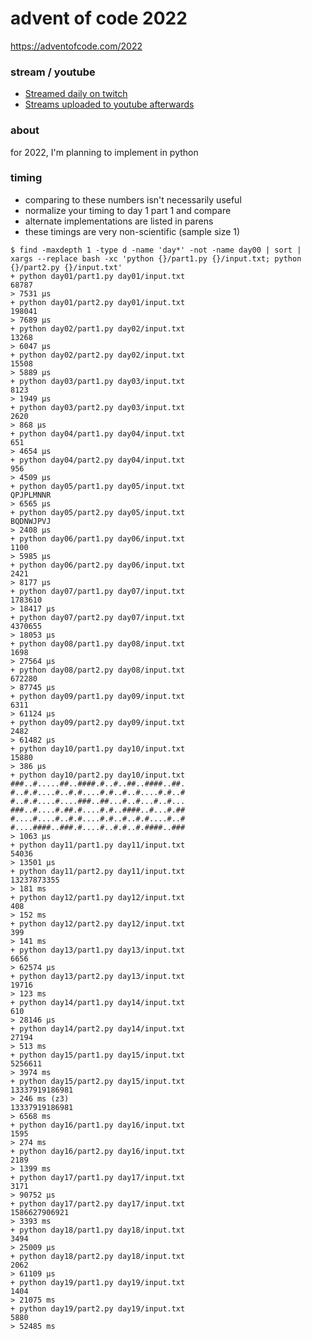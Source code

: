 advent of code 2022
===================

https://adventofcode.com/2022

### stream / youtube

- [Streamed daily on twitch](https://twitch.tv/anthonywritescode)
- [Streams uploaded to youtube afterwards](https://www.youtube.com/@anthonywritescode-vods)

### about

for 2022, I'm planning to implement in python

### timing

- comparing to these numbers isn't necessarily useful
- normalize your timing to day 1 part 1 and compare
- alternate implementations are listed in parens
- these timings are very non-scientific (sample size 1)

```console
$ find -maxdepth 1 -type d -name 'day*' -not -name day00 | sort | xargs --replace bash -xc 'python {}/part1.py {}/input.txt; python {}/part2.py {}/input.txt'
+ python day01/part1.py day01/input.txt
68787
> 7531 μs
+ python day01/part2.py day01/input.txt
198041
> 7689 μs
+ python day02/part1.py day02/input.txt
13268
> 6047 μs
+ python day02/part2.py day02/input.txt
15508
> 5889 μs
+ python day03/part1.py day03/input.txt
8123
> 1949 μs
+ python day03/part2.py day03/input.txt
2620
> 868 μs
+ python day04/part1.py day04/input.txt
651
> 4654 μs
+ python day04/part2.py day04/input.txt
956
> 4509 μs
+ python day05/part1.py day05/input.txt
QPJPLMNNR
> 6565 μs
+ python day05/part2.py day05/input.txt
BQDNWJPVJ
> 2408 μs
+ python day06/part1.py day06/input.txt
1100
> 5985 μs
+ python day06/part2.py day06/input.txt
2421
> 8177 μs
+ python day07/part1.py day07/input.txt
1783610
> 18417 μs
+ python day07/part2.py day07/input.txt
4370655
> 18053 μs
+ python day08/part1.py day08/input.txt
1698
> 27564 μs
+ python day08/part2.py day08/input.txt
672280
> 87745 μs
+ python day09/part1.py day09/input.txt
6311
> 61124 μs
+ python day09/part2.py day09/input.txt
2482
> 61482 μs
+ python day10/part1.py day10/input.txt
15880
> 386 μs
+ python day10/part2.py day10/input.txt
###..#.....##..####.#..#..##..####..##.
#..#.#....#..#.#....#.#..#..#....#.#..#
#..#.#....#....###..##...#..#...#..#...
###..#....#.##.#....#.#..####..#...#.##
#....#....#..#.#....#.#..#..#.#....#..#
#....####..###.#....#..#.#..#.####..###
> 1063 μs
+ python day11/part1.py day11/input.txt
54036
> 13501 μs
+ python day11/part2.py day11/input.txt
13237873355
> 181 ms
+ python day12/part1.py day12/input.txt
408
> 152 ms
+ python day12/part2.py day12/input.txt
399
> 141 ms
+ python day13/part1.py day13/input.txt
6656
> 62574 μs
+ python day13/part2.py day13/input.txt
19716
> 123 ms
+ python day14/part1.py day14/input.txt
610
> 28146 μs
+ python day14/part2.py day14/input.txt
27194
> 513 ms
+ python day15/part1.py day15/input.txt
5256611
> 3974 ms
+ python day15/part2.py day15/input.txt
13337919186981
> 246 ms (z3)
13337919186981
> 6568 ms
+ python day16/part1.py day16/input.txt
1595
> 274 ms
+ python day16/part2.py day16/input.txt
2189
> 1399 ms
+ python day17/part1.py day17/input.txt
3171
> 90752 μs
+ python day17/part2.py day17/input.txt
1586627906921
> 3393 ms
+ python day18/part1.py day18/input.txt
3494
> 25009 μs
+ python day18/part2.py day18/input.txt
2062
> 61109 μs
+ python day19/part1.py day19/input.txt
1404
> 21075 ms
+ python day19/part2.py day19/input.txt
5880
> 52485 ms
```
